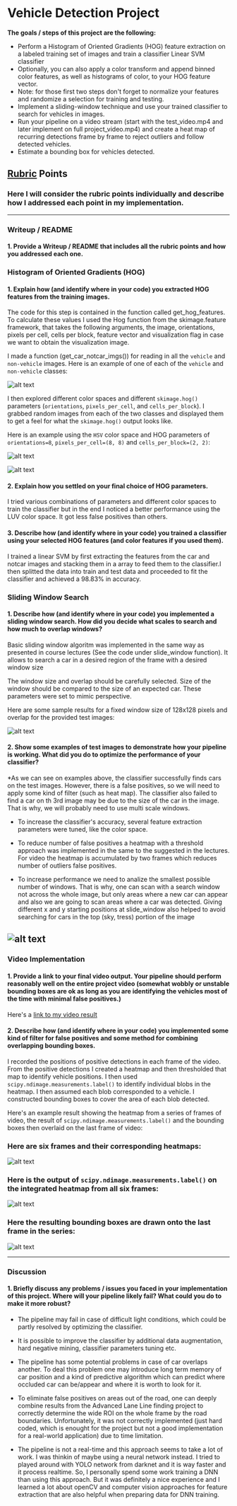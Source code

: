 # Vehicle Detection Project


**The goals / steps of this project are the following:**

* Perform a Histogram of Oriented Gradients (HOG) feature extraction on a labeled training set of images and train a classifier Linear SVM classifier
* Optionally, you can also apply a color transform and append binned color features, as well as histograms of color, to your HOG feature vector. 
* Note: for those first two steps don't forget to normalize your features and randomize a selection for training and testing.
* Implement a sliding-window technique and use your trained classifier to search for vehicles in images.
* Run your pipeline on a video stream (start with the test_video.mp4 and later implement on full project_video.mp4) and create a heat map of recurring detections frame by frame to reject outliers and follow detected vehicles.
* Estimate a bounding box for vehicles detected.

[//]: # (Image References)
[image1]: ./output_images/car_notcar.png
[image2]: ./output_images/hog_features.png
[image3]: ./output_images/combined_normalized_features.png
[image4]: ./output_images/sliding_fullwindow_search.png
[image5]: ./output_images/sliding_halfwindow_search.png
[image6]: ./output_images/bbox_with_heat.png
[image7]: ./output_images/heat_map.png
[image8]: ./output_images/output_boxes.png
[video1]: ./project_video_proc.mp4

## [Rubric](https://review.udacity.com/#!/rubrics/513/view) Points

### Here I will consider the rubric points individually and describe how I addressed each point in my implementation.  

---

### Writeup / README

#### 1. Provide a Writeup / README that includes all the rubric points and how you addressed each one. 

### Histogram of Oriented Gradients (HOG)

#### 1. Explain how (and identify where in your code) you extracted HOG features from the training images.

The code for this step is contained in the function called get_hog_features. To calculate these values I used the Hog function from the skimage.feature framework, that takes the following arguments, the image, orientations, pixels per cell, cells per block, feature vector and visualization flag in case we want to obtain the visualization image.  



I made a function (get_car_notcar_imgs()) for reading in all the `vehicle` and `non-vehicle` images.  Here is an example of one of each of the `vehicle` and `non-vehicle` classes:

![alt text][image1]

I then explored different color spaces and different `skimage.hog()` parameters (`orientations`, `pixels_per_cell`, and `cells_per_block`).  I grabbed random images from each of the two classes and displayed them to get a feel for what the `skimage.hog()` output looks like.

Here is an example using the `HSV` color space and HOG parameters of `orientations=8`, `pixels_per_cell=(8, 8)` and `cells_per_block=(2, 2)`:


![alt text][image2]

![alt text][image3]



#### 2. Explain how you settled on your final choice of HOG parameters.

I tried various combinations of parameters and different color spaces to train the classifier but in the end I noticed a better performance using the LUV color space. It got less false positives than others.

#### 3. Describe how (and identify where in your code) you trained a classifier using your selected HOG features (and color features if you used them).

I trained a linear SVM by first extracting the features from the car and notcar images and stacking them in a array to feed them to the classifier.I then splitted the data into train and test data and proceeded to fit the classifier and achieved a 98.83% in accuracy.

### Sliding Window Search

#### 1. Describe how (and identify where in your code) you implemented a sliding window search.  How did you decide what scales to search and how much to overlap windows?

Basic sliding window algoritm was implemented in the same way as presented in course lectures (See the code under slide_window function). It allows to search a car in a desired region of the frame with a desired window size 

The window size and overlap should be carefully selected. Size of the window should be compared to the size of an expected car. These parameters were set to mimic perspective.

Here are some sample results for a fixed window size of 128x128 pixels and overlap for the provided test images:


![alt text][image4]

#### 2. Show some examples of test images to demonstrate how your pipeline is working.  What did you do to optimize the performance of your classifier?

*As we can see on examples above, the classifier successfully finds cars on the test images. However, there is a false positives, so we will need to apply some kind of filter (such as heat map). The classifier also failed to find a car on th 3rd image may be due to the size of the car in the image. That is why, we will probably need to use multi scale windows.

* To increase the classifier's accuracy, several feature extraction parameters were tuned, like the color space.

* To reduce number of false positives a heatmap with a threshold approach was implemented in the same to the suggested in the lectures. For video the heatmap is accumulated by two frames which reduces number of outliers false positives.

* To increase performance we need to analize the smallest possible number of windows. That is why, one can scan with a search window not across the whole image, but only areas where a new car can appear and also we are going to scan areas where a car was detected. Giving different x and y starting positions at slide_window also helped to avoid searching for cars in the top (sky, tress) portion of the image

![alt text][image5]
---

### Video Implementation

#### 1. Provide a link to your final video output.  Your pipeline should perform reasonably well on the entire project video (somewhat wobbly or unstable bounding boxes are ok as long as you are identifying the vehicles most of the time with minimal false positives.)

Here's a [link to my video result](./project_video.mp4)


#### 2. Describe how (and identify where in your code) you implemented some kind of filter for false positives and some method for combining overlapping bounding boxes.

I recorded the positions of positive detections in each frame of the video.  From the positive detections I created a heatmap and then thresholded that map to identify vehicle positions.  I then used `scipy.ndimage.measurements.label()` to identify individual blobs in the heatmap.  I then assumed each blob corresponded to a vehicle.  I constructed bounding boxes to cover the area of each blob detected.  

Here's an example result showing the heatmap from a series of frames of video, the result of `scipy.ndimage.measurements.label()` and the bounding boxes then overlaid on the last frame of video:

### Here are six frames and their corresponding heatmaps:

![alt text][image6]

### Here is the output of `scipy.ndimage.measurements.label()` on the integrated heatmap from all six frames:
![alt text][image7]

### Here the resulting bounding boxes are drawn onto the last frame in the series:
![alt text][image8]



---

### Discussion

#### 1. Briefly discuss any problems / issues you faced in your implementation of this project.  Where will your pipeline likely fail?  What could you do to make it more robust?

* The pipeline may fail in case of difficult light conditions, which could be partly resolved by optimizing the classifier.

* It is possible to improve the classifier by additional data augmentation, hard negative mining, classifier parameters tuning etc.

* The pipeline has some potential problems in case of car overlaps another. To deal this problem one may introduce long term memory of car position and a kind of predictive algorithm which can predict where occluded car can be/appear and where it is worth to look for it.

* To eliminate false positives on areas out of the road, one can deeply combine results from the Advanced Lane Line finding project to correctly determine the wide ROI on the whole frame by the road boundaries. Unfortunately, it was not correctly implemented (just hard coded, which is enought for the project but not a good implementation for a real-world application) due to time limitation.

* The pipeline is not a real-time and this approach seems to take a lot of work. I was thinkin of maybe using a neural network instead. I tried to played around with YOLO network from darknet and it is way faster and it process realtime. So, I  personally spend some work training a DNN than using this approach. But it was definitely a nice experience and I learned a lot about openCV and computer vision approaches for feature extraction that are also helpful when preparing data for DNN training.

